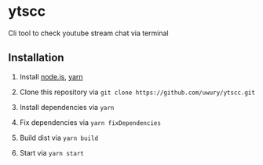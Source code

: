 # ytscc

Cli tool to check youtube stream chat via terminal

## Installation

1. Install [node.js](https://nodejs.org/en/), [yarn](https://classic.yarnpkg.com/lang/en/docs/install/)

1. Clone this repository via `git clone https://github.com/uwury/ytscc.git`

1. Install dependencies via `yarn`

1. Fix dependencies via `yarn fixDependencies`

1. Build dist via `yarn build`

1. Start via `yarn start`
